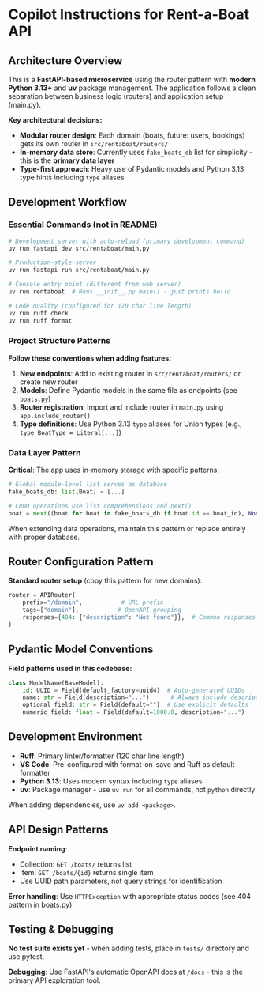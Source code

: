 # Copilot Instructions for Rent-a-Boat API

## Architecture Overview

This is a **FastAPI-based microservice** using the router pattern with **modern Python 3.13+** and **uv** package management. The application follows a clean separation between business logic (routers) and application setup (main.py).

**Key architectural decisions:**
- **Modular router design**: Each domain (boats, future: users, bookings) gets its own router in `src/rentaboat/routers/`
- **In-memory data store**: Currently uses `fake_boats_db` list for simplicity - this is the **primary data layer**
- **Type-first approach**: Heavy use of Pydantic models and Python 3.13 type hints including `type` aliases

## Development Workflow

### Essential Commands (not in README)
```bash
# Development server with auto-reload (primary development command)
uv run fastapi dev src/rentaboat/main.py

# Production-style server
uv run fastapi run src/rentaboat/main.py

# Console entry point (different from web server)
uv run rentaboat  # Runs __init__.py main() - just prints hello

# Code quality (configured for 120 char line length)
uv run ruff check
uv run ruff format
```

### Project Structure Patterns

**Follow these conventions when adding features:**

1. **New endpoints**: Add to existing router in `src/rentaboat/routers/` or create new router
2. **Models**: Define Pydantic models in the same file as endpoints (see `boats.py`)
3. **Router registration**: Import and include router in `main.py` using `app.include_router()`
4. **Type definitions**: Use Python 3.13 `type` aliases for Union types (e.g., `type BoatType = Literal[...]`)

### Data Layer Pattern

**Critical**: The app uses in-memory storage with specific patterns:

```python
# Global module-level list serves as database
fake_boats_db: list[Boat] = [...]

# CRUD operations use list comprehensions and next()
boat = next((boat for boat in fake_boats_db if boat.id == boat_id), None)
```

When extending data operations, maintain this pattern or replace entirely with proper database.

## Router Configuration Pattern

**Standard router setup** (copy this pattern for new domains):

```python
router = APIRouter(
    prefix="/domain",           # URL prefix
    tags=["domain"],           # OpenAPI grouping  
    responses={404: {"description": "Not found"}},  # Common responses
)
```

## Pydantic Model Conventions

**Field patterns used in this codebase:**

```python
class ModelName(BaseModel):
    id: UUID = Field(default_factory=uuid4)  # Auto-generated UUIDs
    name: str = Field(description="...")      # Always include descriptions
    optional_field: str = Field(default="")  # Use explicit defaults
    numeric_field: float = Field(default=1000.0, description="...")
```

## Development Environment

- **Ruff**: Primary linter/formatter (120 char line length)
- **VS Code**: Pre-configured with format-on-save and Ruff as default formatter
- **Python 3.13**: Uses modern syntax including `type` aliases
- **uv**: Package manager - use `uv run` for all commands, not `python` directly

When adding dependencies, use `uv add <package>`.

## API Design Patterns

**Endpoint naming**: 
- Collection: `GET /boats/` returns list
- Item: `GET /boats/{id}` returns single item  
- Use UUID path parameters, not query strings for identification

**Error handling**: Use `HTTPException` with appropriate status codes (see 404 pattern in boats.py)

## Testing & Debugging

**No test suite exists yet** - when adding tests, place in `tests/` directory and use pytest.

**Debugging**: Use FastAPI's automatic OpenAPI docs at `/docs` - this is the primary API exploration tool.
